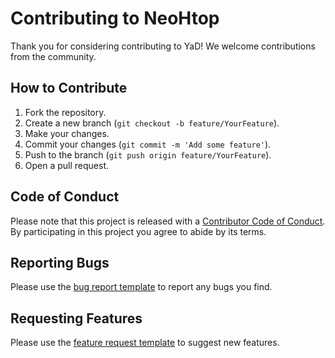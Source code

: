 # Contributing to NeoHtop

Thank you for considering contributing to YaD! We welcome contributions from the community.

## How to Contribute

1. Fork the repository.
2. Create a new branch (`git checkout -b feature/YourFeature`).
3. Make your changes.
4. Commit your changes (`git commit -m 'Add some feature'`).
5. Push to the branch (`git push origin feature/YourFeature`).
6. Open a pull request.

## Code of Conduct

Please note that this project is released with a [Contributor Code of Conduct](https://www.contributor-covenant.org/version/2/0/code_of_conduct/). By participating in this project you agree to abide by its terms.

## Reporting Bugs

Please use the [bug report template](./ISSUE_TEMPLATE/bug_report.md) to report any bugs you find.

## Requesting Features

Please use the [feature request template](./ISSUE_TEMPLATE/feature_request.md) to suggest new features. 
